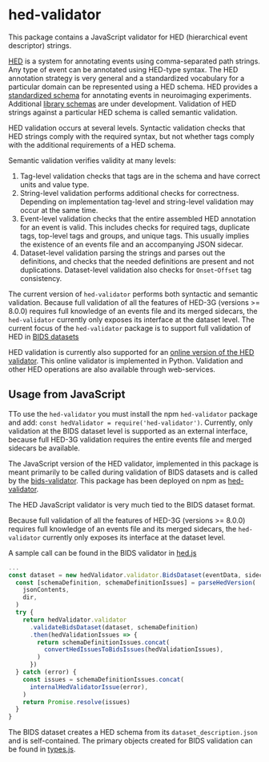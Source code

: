 # hed-validator

This package contains a JavaScript validator for HED (hierarchical event descriptor) strings.

[HED](http://www.hedtags.org/) is a system for annotating events using comma-separated path strings.
Any type of event can be annotated using HED-type syntax.
The HED annotation strategy is very general and a standardized vocabulary for a particular domain
can be represented using a HED schema.
HED provides a [standardized schema](https://github.com/hed-standard/hed-specification)
for annotating events in neuroimaging experiments.
Additional [library schemas](https://github.com/hed-standard/hed-schema-library) are under development.
Validation of HED strings against a particular HED schema is called semantic validation.


HED validation occurs at several levels.
Syntactic validation checks that HED strings comply with the required syntax,
but not whether tags comply with the additional requirements of a HED schema.

Semantic validation verifies validity at many levels:
1. Tag-level validation checks that tags are in the schema and have correct units and value type.
1. String-level validation performs additional checks for correctness.
   Depending on implementation tag-level and string-level validation may occur at the same time.
1. Event-level validation checks that the entire assembled HED annotation for an event is valid.
   This includes checks for required tags, duplicate tags, top-level tags and groups, and unique tags.
   This usually implies the existence of an events file and an accompanying JSON sidecar.
1. Dataset-level validation parsing the strings and parses out the definitions,
   and checks that the needed definitions are present and not duplications.
   Dataset-level validation also checks for `Onset`-`Offset` tag consistency.

The current version of `hed-validator` performs both syntactic and semantic validation.
Because full validation of all the features of HED-3G (versions >= 8.0.0) requires full knowledge
of an events file and its merged sidecars, the `hed-validator` currently only exposes its interface
at the dataset level.
The current focus of the `hed-validator` package is to support full validation of HED in
[BIDS datasets](https://bids-specification.readthedocs.io/en/stable/)

HED validation is currently also supported for an [online version of the HED validator](http://hedtools.ucsd.edu/hed).
This online validator is implemented in Python.
Validation and other HED operations are also available through web-services.

## Usage from JavaScript

TTo use the `hed-validator` you must install the npm `hed-validator` package and add:
`const hedValidator = require('hed-validator')`.
Currently, only validation at the BIDS dataset level is supported as an external interface,
because full HED-3G validation requires the entire events file and merged sidecars be available.


The JavaScript version of the HED validator, implemented in this package is meant primarily to be
called during validation of BIDS datasets and is called by the 
[bids-validator](https://github.com/bids-standard/bids-validator).
This package has been deployed on npm as [hed-validator](https://www.npmjs.com/package/hed-validator).

The HED JavaScript validator is very much tied to the BIDS dataset format.

Because full validation of all the features of HED-3G (versions >= 8.0.0) requires full knowledge
of an events file and its merged sidecars, the `hed-validator` currently only exposes its interface
at the dataset level.

A sample call can be found in the BIDS validator in
[hed.js](https://github.com/bids-standard/bids-validator/blob/94ee5225fdc965afc45f0841ec8013f148048084/bids-validator/validators/events/hed.js#L17)

```javascript
...
const dataset = new hedValidator.validator.BidsDataset(eventData, sidecarData)
  const [schemaDefinition, schemaDefinitionIssues] = parseHedVersion(
    jsonContents,
    dir,
  )
  try {
    return hedValidator.validator
      .validateBidsDataset(dataset, schemaDefinition)
      .then(hedValidationIssues => {
        return schemaDefinitionIssues.concat(
          convertHedIssuesToBidsIssues(hedValidationIssues),
        )
      })
  } catch (error) {
    const issues = schemaDefinitionIssues.concat(
      internalHedValidatorIssue(error),
    )
    return Promise.resolve(issues)
  }
}
```
The BIDS dataset creates a HED schema from its `dataset_description.json` and is self-contained.
The primary objects created for BIDS validation can be found in 
[types.js](https://github.com/hed-standard/hed-javascript/blob/master/validator/bids/types.js).
